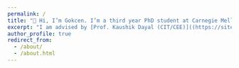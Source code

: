 ```yaml
---
permalink: /
title: "👋 Hi, I’m Gokcen. I’m a third year PhD student at Carnegie Mellon University."
excerpt: "I am advised by [Prof. Kaushik Dayal (CIT/CEE)]((https://sites.google.com/view/kaushik-dayal-research-group/home) and [Prof. Alexandra Ion (SCS/HCII](https://alexandraion.com/). I received a BS in Civil Engineering at Izmir Institute of Technology, Turkey."
author_profile: true
redirect_from: 
  - /about/
  - /about.html
---
```



